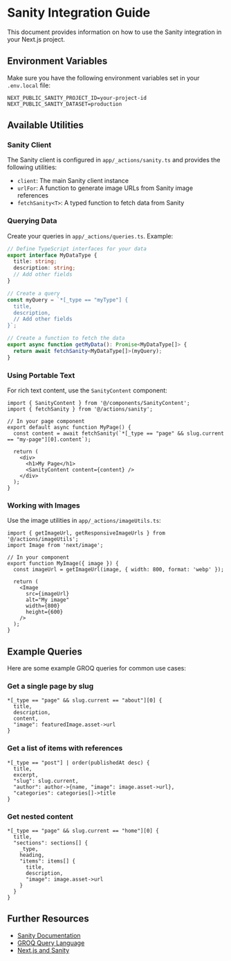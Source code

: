 # Sanity Integration Guide

This document provides information on how to use the Sanity integration in your Next.js project.

## Environment Variables

Make sure you have the following environment variables set in your `.env.local` file:

```
NEXT_PUBLIC_SANITY_PROJECT_ID=your-project-id
NEXT_PUBLIC_SANITY_DATASET=production
```

## Available Utilities

### Sanity Client

The Sanity client is configured in `app/_actions/sanity.ts` and provides the following utilities:

- `client`: The main Sanity client instance
- `urlFor`: A function to generate image URLs from Sanity image references
- `fetchSanity<T>`: A typed function to fetch data from Sanity

### Querying Data

Create your queries in `app/_actions/queries.ts`. Example:

```typescript
// Define TypeScript interfaces for your data
export interface MyDataType {
  title: string;
  description: string;
  // Add other fields
}

// Create a query
const myQuery = `*[_type == "myType"] {
  title,
  description,
  // Add other fields
}`;

// Create a function to fetch the data
export async function getMyData(): Promise<MyDataType[]> {
  return await fetchSanity<MyDataType[]>(myQuery);
}
```

### Using Portable Text

For rich text content, use the `SanityContent` component:

```tsx
import { SanityContent } from '@/components/SanityContent';
import { fetchSanity } from '@/actions/sanity';

// In your page component
export default async function MyPage() {
  const content = await fetchSanity(`*[_type == "page" && slug.current == "my-page"][0].content`);
  
  return (
    <div>
      <h1>My Page</h1>
      <SanityContent content={content} />
    </div>
  );
}
```

### Working with Images

Use the image utilities in `app/_actions/imageUtils.ts`:

```tsx
import { getImageUrl, getResponsiveImageUrls } from '@/actions/imageUtils';
import Image from 'next/image';

// In your component
export function MyImage({ image }) {
  const imageUrl = getImageUrl(image, { width: 800, format: 'webp' });
  
  return (
    <Image 
      src={imageUrl}
      alt="My image"
      width={800}
      height={600}
    />
  );
}
```

## Example Queries

Here are some example GROQ queries for common use cases:

### Get a single page by slug

```groq
*[_type == "page" && slug.current == "about"][0] {
  title,
  description,
  content,
  "image": featuredImage.asset->url
}
```

### Get a list of items with references

```groq
*[_type == "post"] | order(publishedAt desc) {
  title,
  excerpt,
  "slug": slug.current,
  "author": author->{name, "image": image.asset->url},
  "categories": categories[]->title
}
```

### Get nested content

```groq
*[_type == "page" && slug.current == "home"][0] {
  title,
  "sections": sections[] {
    _type,
    heading,
    "items": items[] {
      title,
      description,
      "image": image.asset->url
    }
  }
}
```

## Further Resources

- [Sanity Documentation](https://www.sanity.io/docs)
- [GROQ Query Language](https://www.sanity.io/docs/groq)
- [Next.js and Sanity](https://www.sanity.io/docs/nextjs) 
